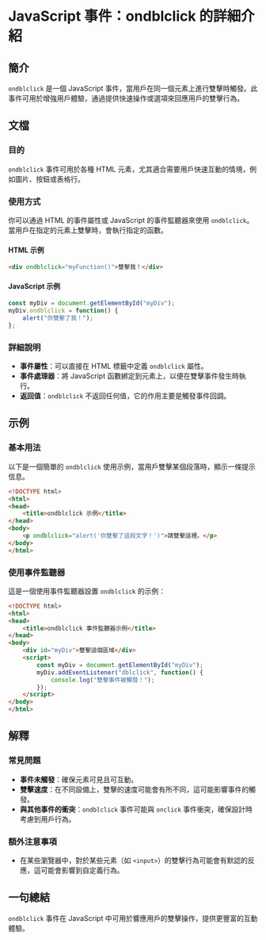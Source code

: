<!--
Meta Description: # JavaScript 事件：ondblclick 的詳細介紹 ## 簡介 `ondblclick` 是一個 JavaScript 事件，當用戶在同一個元素上進行雙擊時觸發。此事件可用於增強用戶體驗，通過提供快速操作或選項來回應用戶的雙擊行為。 ## 文檔 ### 目的 `ondblclick` ...
Meta Keywords: ondblclick, html, javascript, mydiv, div
-->

# JavaScript 事件：ondblclick 的詳細介紹

## 簡介
`ondblclick` 是一個 JavaScript 事件，當用戶在同一個元素上進行雙擊時觸發。此事件可用於增強用戶體驗，通過提供快速操作或選項來回應用戶的雙擊行為。

## 文檔
### 目的
`ondblclick` 事件可用於各種 HTML 元素，尤其適合需要用戶快速互動的情境，例如圖片、按鈕或表格行。

### 使用方式
你可以通過 HTML 的事件屬性或 JavaScript 的事件監聽器來使用 `ondblclick`。當用戶在指定的元素上雙擊時，會執行指定的函數。

#### HTML 示例
```html
<div ondblclick="myFunction()">雙擊我！</div>
```

#### JavaScript 示例
```javascript
const myDiv = document.getElementById("myDiv");
myDiv.ondblclick = function() {
    alert("你雙擊了我！");
};
```

### 詳細說明
- **事件屬性**：可以直接在 HTML 標籤中定義 `ondblclick` 屬性。
- **事件處理器**：將 JavaScript 函數綁定到元素上，以便在雙擊事件發生時執行。
- **返回值**：`ondblclick` 不返回任何值，它的作用主要是觸發事件回調。

## 示例
### 基本用法
以下是一個簡單的 `ondblclick` 使用示例，當用戶雙擊某個段落時，顯示一條提示信息。

```html
<!DOCTYPE html>
<html>
<head>
    <title>ondblclick 示例</title>
</head>
<body>
    <p ondblclick="alert('你雙擊了這段文字！')">請雙擊這裡。</p>
</body>
</html>
```

### 使用事件監聽器
這是一個使用事件監聽器設置 `ondblclick` 的示例：

```html
<!DOCTYPE html>
<html>
<head>
    <title>ondblclick 事件監聽器示例</title>
</head>
<body>
    <div id="myDiv">雙擊這個區域</div>
    <script>
        const myDiv = document.getElementById("myDiv");
        myDiv.addEventListener("dblclick", function() {
            console.log("雙擊事件被觸發！");
        });
    </script>
</body>
</html>
```

## 解釋
### 常見問題
- **事件未觸發**：確保元素可見且可互動。
- **雙擊速度**：在不同設備上，雙擊的速度可能會有所不同，這可能影響事件的觸發。
- **與其他事件的衝突**：`ondblclick` 事件可能與 `onclick` 事件衝突，確保設計時考慮到用戶行為。

### 額外注意事項
- 在某些瀏覽器中，對於某些元素（如 `<input>`）的雙擊行為可能會有默認的反應，這可能會影響到自定義行為。

## 一句總結
`ondblclick` 事件在 JavaScript 中可用於響應用戶的雙擊操作，提供更豐富的互動體驗。